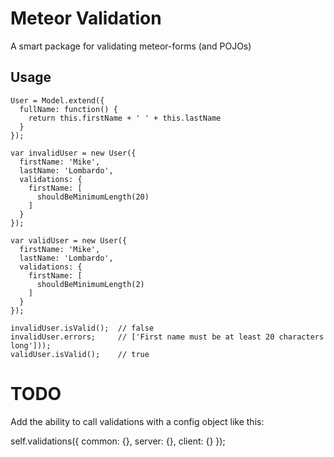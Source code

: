 # Meteor Validation

A smart package for validating meteor-forms (and POJOs)

## Usage

    User = Model.extend({
      fullName: function() { 
        return this.firstName + ' ' + this.lastName
      }
    });

    var invalidUser = new User({
      firstName: 'Mike',
      lastName: 'Lombardo',
      validations: {
        firstName: [
          shouldBeMinimumLength(20)
        ]
      }
    });

    var validUser = new User({
      firstName: 'Mike',
      lastName: 'Lombardo',
      validations: {
        firstName: [
          shouldBeMinimumLength(2)
        ]
      }
    });

    invalidUser.isValid();  // false
    invalidUser.errors;     // ['First name must be at least 20 characters long']));
    validUser.isValid();    // true

# TODO

Add the ability to call validations with a config object like this:

self.validations({
  common: {},
  server: {},
  client: {}
});
